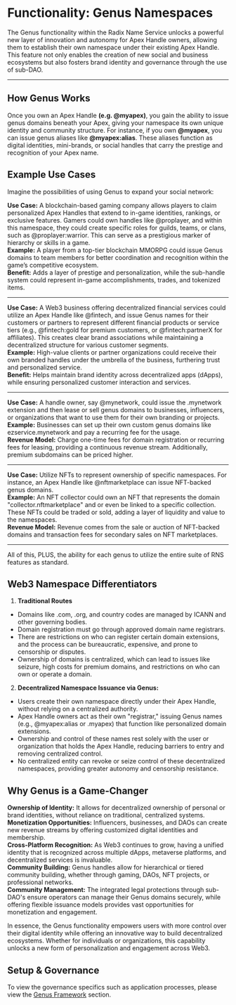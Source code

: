 # Functionality: Genus Namespaces

The Genus functionality within the Radix Name Service unlocks a powerful new layer of innovation and autonomy for Apex Handle owners, allowing them to establish their own namespace under their existing Apex Handle. This feature not only enables the creation of new social and business ecosystems but also fosters brand identity and governance through the use of sub-DAO.

---

## How Genus Works

Once you own an Apex Handle **(e.g. @myapex)**, you gain the ability to issue genus domains beneath your Apex, giving your namespace its own unique identity and community structure. For instance, if you own **@myapex**, you can issue genus aliases like **@myapex:alias**. These aliases function as digital identities, mini-brands, or social handles that carry the prestige and recognition of your Apex name.

## Example Use Cases

Imagine the possibilities of using Genus to expand your social network:

**Use Case:** A blockchain-based gaming company allows players to claim personalized Apex Handles that extend to in-game identities, rankings, or exclusive features. Gamers could own handles like @proplayer, and within this namespace, they could create specific roles for guilds, teams, or clans, such as @proplayer:warrior. This can serve as a prestigious marker of hierarchy or skills in a game.<br />
**Example:** A player from a top-tier blockchain MMORPG could issue Genus domains to team members for better coordination and recognition within the game’s competitive ecosystem.<br />
**Benefit:** Adds a layer of prestige and personalization, while the sub-handle system could represent in-game accomplishments, trades, and tokenized items.

---

**Use Case:** A Web3 business offering decentralized financial services could utilize an Apex Handle like @fintech, and issue Genus names for their customers or partners to represent different financial products or service tiers (e.g., @fintech:gold for premium customers, or @fintech:partnerX for affiliates). This creates clear brand associations while maintaining a decentralized structure for various customer segments.<br />
**Example:** High-value clients or partner organizations could receive their own branded handles under the umbrella of the business, furthering trust and personalized service.<br />
**Benefit:** Helps maintain brand identity across decentralized apps (dApps), while ensuring personalized customer interaction and services.

---

**Use Case:** A handle owner, say @mynetwork, could issue the .mynetwork extension and then lease or sell genus domains to businesses, influencers, or organizations that want to use them for their own branding or projects.<br />
**Example:** Businesses can set up their own custom genus domains like ezservice.mynetwork and pay a recurring fee for the usage.<br />
**Revenue Model:** Charge one-time fees for domain registration or recurring fees for leasing, providing a continuous revenue stream. Additionally, premium subdomains can be priced higher.

---

**Use Case:** Utilize NFTs to represent ownership of specific namespaces. For instance, an Apex Handle like @nftmarketplace can issue NFT-backed genus domains.<br />
**Example:** An NFT collector could own an NFT that represents the domain "collector.nftmarketplace" and or even be linked to a specific collection. These NFTs could be traded or sold, adding a layer of liquidity and value to the namespaces.<br />
**Revenue Model:** Revenue comes from the sale or auction of NFT-backed domains and transaction fees for secondary sales on NFT marketplaces.

---

All of this, PLUS, the ability for each genus to utilize the entire suite of RNS features as standard.

## Web3 Namespace Differentiators

1. **Traditional Routes**

- Domains like .com, .org, and country codes are managed by ICANN and other governing bodies.
- Domain registration must go through approved domain name registrars.
- There are restrictions on who can register certain domain extensions, and the process can be bureaucratic, expensive, and prone to censorship or disputes.
- Ownership of domains is centralized, which can lead to issues like seizure, high costs for premium domains, and restrictions on who can own or operate a domain.

2. **Decentralized Namespace Issuance via Genus:**

- Users create their own namespace directly under their Apex Handle, without relying on a centralized authority.
- Apex Handle owners act as their own "registrar," issuing Genus names (e.g., @myapex:alias or .myapex) that function like personalized domain extensions.
- Ownership and control of these names rest solely with the user or organization that holds the Apex Handle, reducing barriers to entry and removing centralized control.
- No centralized entity can revoke or seize control of these decentralized namespaces, providing greater autonomy and censorship resistance.

## Why Genus is a Game-Changer

**Ownership of Identity:** It allows for decentralized ownership of personal or brand identities, without reliance on traditional, centralized systems.<br />
**Monetization Opportunities:** Influencers, businesses, and DAOs can create new revenue streams by offering customized digital identities and membership.<br />
**Cross-Platform Recognition:** As Web3 continues to grow, having a unified identity that is recognized across multiple dApps, metaverse platforms, and decentralized services is invaluable.<br />
**Community Building:** Genus handles allow for hierarchical or tiered community building, whether through gaming, DAOs, NFT projects, or professional networks.<br />
**Community Management:** The integrated legal protections through sub-DAO's ensure operators can manage their Genus domains securely, while offering flexible issuance models provides vast opportunities for monetization and engagement.

In essence, the Genus functionality empowers users with more control over their digital identity while offering an innovative way to build decentralized ecosystems. Whether for individuals or organizations, this capability unlocks a new form of personalization and engagement across Web3.

## Setup & Governance

To view the governance specifics such as application processes, please view the <a href="#/governance/structure/genus-framework" target="_blank">Genus Framework</a> section.